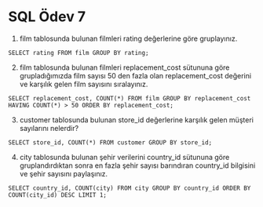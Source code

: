 # SQL Ödev 7

1) film tablosunda bulunan filmleri rating değerlerine göre gruplayınız.

```SELECT rating FROM film GROUP BY rating;``` 

2) film tablosunda bulunan filmleri replacement_cost sütununa göre grupladığımızda film sayısı 50 den fazla olan replacement_cost değerini ve karşılık gelen film sayısını sıralayınız.

```SELECT replacement_cost, COUNT(*) FROM film GROUP BY replacement_cost HAVING COUNT(*) > 50 ORDER BY replacement_cost;```

3) customer tablosunda bulunan store_id değerlerine karşılık gelen müşteri sayılarını nelerdir? 

```SELECT store_id, COUNT(*) FROM customer GROUP BY store_id;```

4) city tablosunda bulunan şehir verilerini country_id sütununa göre gruplandırdıktan sonra en fazla şehir sayısı barındıran country_id bilgisini ve şehir sayısını paylaşınız.

```SELECT country_id, COUNT(city) FROM city GROUP BY country_id ORDER BY COUNT(city_id) DESC LIMIT 1;```
